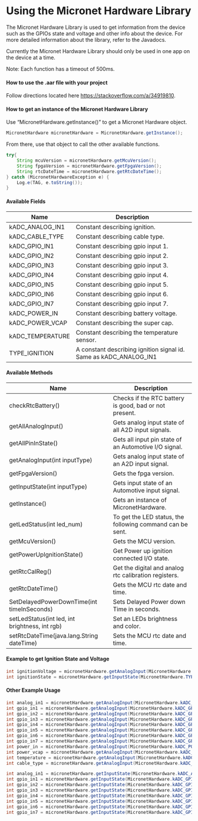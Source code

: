 # Using the Micronet Hardware Library 
The Micronet Hardware Library is used to get information from the device such as the GPIOs state and voltage and other info about the device. For more detailed information about the library, refer to the Javadocs. 

Currently the Micronet Hardware Library should only be used in one app on the device at a time. 

Note: Each function has a timeout of 500ms. 

#### How to use the .aar file with your project
Follow directions located here https://stackoverflow.com/a/34919810.

#### How to get an instance of the Micronet Hardware Library
Use “MicronetHardware.getInstance()” to get a Micronet Hardware object. 

```java
MicronetHardware micronetHardware = MicronetHardware.getInstance();
```
    
From there, use that object to call the other available functions. 

```java
try{
    String mcuVersion = micronetHardware.getMcuVersion();
    String fpgaVersion = micronetHardware.getFpgaVersion();
    String rtcDateTime = micronetHardware.getRtcDateTime();
} catch (MicronetHardwareException e) {
    Log.e(TAG, e.toString());
}
```

#### Available Fields
| Name | Description |
|------|-------------|
| kADC_ANALOG_IN1 | Constant describing ignition. |
| kADC_CABLE_TYPE | Constant describing cable type. |
| kADC_GPIO_IN1 | Constant describing gpio input 1. |
| kADC_GPIO_IN2 | Constant describing gpio input 2. |
| kADC_GPIO_IN3 | Constant describing gpio input 3. |
| kADC_GPIO_IN4 | Constant describing gpio input 4. |
| kADC_GPIO_IN5 | Constant describing gpio input 5. |
| kADC_GPIO_IN6 | Constant describing gpio input 6. |
| kADC_GPIO_IN7 | Constant describing gpio input 7. |
| kADC_POWER_IN | Constant describing battery voltage. |
| kADC_POWER_VCAP | Constant describing the super cap. |
| kADC_TEMPERATURE | Constant describing the temperature sensor. |
| TYPE_IGNITION | A constant describing ignition signal id. Same as kADC_ANALOG_IN1 |

#### Available Methods
| Name | Description |
|------|-------------|
| checkRtcBattery() | Checks if the RTC battery is good, bad or not present. |
| getAllAnalogInput() | Gets analog input state of all A2D input signals. |
| getAllPinInState() | Gets all input pin state of an Automotive I/O signal. |
| getAnalogInput(int inputType) | Gets analog input state of an A2D input signal. |
| getFpgaVersion() | Gets the fpga version. |
| getInputState(int inputType) | Gets input state of an Automotive input signal. |
| getInstance()  | Gets an instance of MicronetHardware. |
| getLedStatus(int led_num) | To get the LED status, the following command can be sent. |
| getMcuVersion() | Gets the MCU version. |
| getPowerUpIgnitionState() | Get Power up ignition connected I/O state. |
| getRtcCalReg() | Get the digital and analog rtc calibration registers. |
| getRtcDateTime() | Gets the MCU rtc date and time. |
| SetDelayedPowerDownTime(int timeInSeconds) | Sets Delayed Power down Time in seconds. |
| setLedStatus(int led, int brightness, int rgb) | Set an LEDs brightness and color. |
| setRtcDateTime(java.lang.String dateTime) | Sets the MCU rtc date and time. |

#### Example to get Ignition State and Voltage
```java
int ignitionVoltage = micronetHardware.getAnalogInput(MicronetHardware.TYPE_IGNITION);
int ignitionState = micronetHardware.getInputState(MicronetHardware.TYPE_IGNITION);
```

#### Other Example Usage
```java
int analog_in1 = micronetHardware.getAnalogInput(MicronetHardware.kADC_ANALOG_IN1);
int gpio_in1 = micronetHardware.getAnalogInput(MicronetHardware.kADC_GPIO_IN1);
int gpio_in2 = micronetHardware.getAnalogInput(MicronetHardware.kADC_GPIO_IN2);
int gpio_in3 = micronetHardware.getAnalogInput(MicronetHardware.kADC_GPIO_IN3);
int gpio_in4 = micronetHardware.getAnalogInput(MicronetHardware.kADC_GPIO_IN4);
int gpio_in5 = micronetHardware.getAnalogInput(MicronetHardware.kADC_GPIO_IN5);
int gpio_in6 = micronetHardware.getAnalogInput(MicronetHardware.kADC_GPIO_IN6);
int gpio_in7 = micronetHardware.getAnalogInput(MicronetHardware.kADC_GPIO_IN7);
int power_in = micronetHardware.getAnalogInput(MicronetHardware.kADC_POWER_IN);
int power_vcap = micronetHardware.getAnalogInput(MicronetHardware.kADC_POWER_VCAP);
int temperature = micronetHardware.getAnalogInput(MicronetHardware.kADC_TEMPERATURE);
int cable_type = micronetHardware.getAnalogInput(MicronetHardware.kADC_CABLE_TYPE);

int analog_in1 = micronetHardware.getInputState(MicronetHardware.kADC_ANALOG_IN1);
int gpio_in1 = micronetHardware.getInputState(MicronetHardware.kADC_GPIO_IN1);
int gpio_in2 = micronetHardware.getInputState(MicronetHardware.kADC_GPIO_IN2);
int gpio_in3 = micronetHardware.getInputState(MicronetHardware.kADC_GPIO_IN3);
int gpio_in4 = micronetHardware.getInputState(MicronetHardware.kADC_GPIO_IN4);
int gpio_in5 = micronetHardware.getInputState(MicronetHardware.kADC_GPIO_IN5);
int gpio_in6 = micronetHardware.getInputState(MicronetHardware.kADC_GPIO_IN6);
int gpio_in7 = micronetHardware.getInputState(MicronetHardware.kADC_GPIO_IN7);
```

